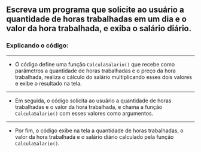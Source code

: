 ## Escreva um programa que solicite ao usuário a quantidade de horas trabalhadas em um dia e o valor da hora trabalhada, e exiba o salário diário.

### Explicando o código:

---

- O código define uma função `CalculaSalario()` que recebe como parâmetros a quantidade de horas trabalhadas e o preço da hora trabalhada, realiza o cálculo do salário multiplicando esses dois valores e exibe o resultado na tela.

---

- Em seguida, o código solicita ao usuário a quantidade de horas trabalhadas e o valor da hora trabalhada, e chama a função `CalculaSalario()` com esses valores como argumentos.

---

- Por fim, o código exibe na tela a quantidade de horas trabalhadas, o valor da hora trabalhada e o salário diário calculado pela função `CalculaSalario()`.